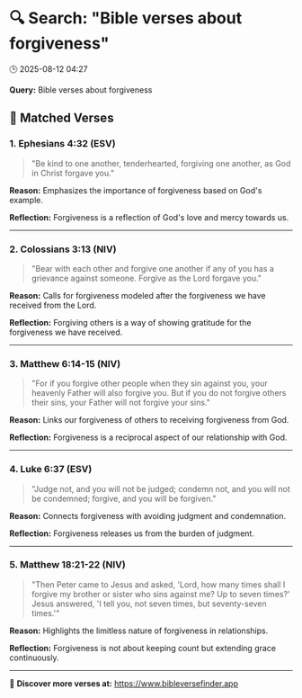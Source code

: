# 🔍 Search: "Bible verses about forgiveness"
🕒 2025-08-12 04:27

**Query:** Bible verses about forgiveness

## 📖 Matched Verses

### 1. Ephesians 4:32 (ESV)
> "Be kind to one another, tenderhearted, forgiving one another, as God in Christ forgave you."

**Reason:** Emphasizes the importance of forgiveness based on God's example.

**Reflection:** Forgiveness is a reflection of God's love and mercy towards us.

---

### 2. Colossians 3:13 (NIV)
> "Bear with each other and forgive one another if any of you has a grievance against someone. Forgive as the Lord forgave you."

**Reason:** Calls for forgiveness modeled after the forgiveness we have received from the Lord.

**Reflection:** Forgiving others is a way of showing gratitude for the forgiveness we have received.

---

### 3. Matthew 6:14-15 (NIV)
> "For if you forgive other people when they sin against you, your heavenly Father will also forgive you. But if you do not forgive others their sins, your Father will not forgive your sins."

**Reason:** Links our forgiveness of others to receiving forgiveness from God.

**Reflection:** Forgiveness is a reciprocal aspect of our relationship with God.

---

### 4. Luke 6:37 (ESV)
> "Judge not, and you will not be judged; condemn not, and you will not be condemned; forgive, and you will be forgiven."

**Reason:** Connects forgiveness with avoiding judgment and condemnation.

**Reflection:** Forgiveness releases us from the burden of judgment.

---

### 5. Matthew 18:21-22 (NIV)
> "Then Peter came to Jesus and asked, 'Lord, how many times shall I forgive my brother or sister who sins against me? Up to seven times?' Jesus answered, 'I tell you, not seven times, but seventy-seven times.'"

**Reason:** Highlights the limitless nature of forgiveness in relationships.

**Reflection:** Forgiveness is not about keeping count but extending grace continuously.

---

🔗 **Discover more verses at:** https://www.bibleversefinder.app
